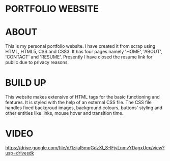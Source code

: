# PORTFOLIO WEBSITE

# ABOUT 
This is my personal portfolio website. I have created it from scrap using HTML, HTML5, CSS and CSS3. 
It has four pages namely 'HOME', 'ABOUT', 'CONTACT' and 'RESUME'.
Presently I have closed the resume link for public due to privacy reasons.

# BUILD UP
This website makes extensive of HTML tags for the basic functioning and features. 
It is styled with the help of an external CSS file.
The CSS file handles fixed backgroud images, background colours, buttons' styling and other entities like links, mouse hover and transition time.

# VIDEO
https://drive.google.com/file/d/1zijaI5mqGdzXl_S-IFjyLnmvYDagxUex/view?usp=drivesdk
